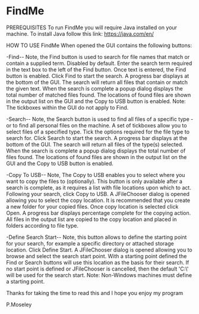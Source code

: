 # FindMe
PREREQUISITES
To run FindMe you will require Java installed on your machine. 
To install Java follow this link: https://java.com/en/


HOW TO USE FindMe
When opened the GUI contains the following buttons: 

-Find-- 
Note, the Find button is used to search for file names that match or contain a supplied term.
Disabled by default. Enter the search term required in the text box to the left of the Find button. 
Once text is entered, the Find button is enabled. 
Click Find to start the search.
A progress bar displays at the bottom of the GUI.
The search will return all files that contain or match the given text.
When the search is complete a popup dialog displays the total number of matched files found. 
The locations of found files are shown in the output list on the GUI and the Copy to USB button is enabled.
Note: The tickboxes within the GUI do not apply to Find.

-Search-- 
Note, the Search button is used to find all files of a specific type - or to find all personal files on the machine.
A set of tickboxes allow you to select files of a specified type. Tick the options required for the file type to search for.
Click Search to start the search.
A progress bar displays at the bottom of the GUI.
The search will return all files of the type(s) selected.
When the search is complete a popup dialog displays the total number of files found. 
The locations of found files are shown in the output list on the GUI and the Copy to USB button is enabled. 

-Copy To USB-- 
Note, The Copy to USB enables you to select where you want to copy the files to (optionally). This button is only available after a search is complete, as it requires a list with file locations upon which to act.
Following your search, click Copy to USB.
A JFileChooser dialog is opened allowing you to select the copy location. It is recommended that you create a new folder for your copied files.
Once copy location is selected click Open.
A progress bar displays percentage complete for the copying action.
All files in the output list are copied to the copy location and placed in folders according to file type. 

-Define Search Start-- 
Note, this button allows to define the starting point for your search, for example a specific directory or attached storage location.
Click Define Start.
A JFileChooser dialog is opened allowing you to browse and select the search start point. With a starting point defined the Find or Search buttons will use this location as the basis for their search. 
If no start point is defined or JFileChooser is cancelled, then the default 'C:\\' will be used for the search start. 
Note: Non-Windows machines must define a starting point. 

Thanks for taking the time to read this and I hope you enjoy my program

P.Moseley
